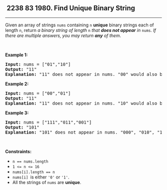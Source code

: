 <h2> 2238 83
1980. Find Unique Binary String</h2><hr><div><p>Given an array of strings <code>nums</code> containing <code>n</code> <strong>unique</strong> binary strings each of length <code>n</code>, return <em>a binary string of length </em><code>n</code><em> that <strong>does not appear</strong> in </em><code>nums</code><em>. If there are multiple answers, you may return <strong>any</strong> of them</em>.</p>

<p>&nbsp;</p>
<p><strong class="example">Example 1:</strong></p>

<pre><strong>Input:</strong> nums = ["01","10"]
<strong>Output:</strong> "11"
<strong>Explanation:</strong> "11" does not appear in nums. "00" would also be correct.
</pre>

<p><strong class="example">Example 2:</strong></p>

<pre><strong>Input:</strong> nums = ["00","01"]
<strong>Output:</strong> "11"
<strong>Explanation:</strong> "11" does not appear in nums. "10" would also be correct.
</pre>

<p><strong class="example">Example 3:</strong></p>

<pre><strong>Input:</strong> nums = ["111","011","001"]
<strong>Output:</strong> "101"
<strong>Explanation:</strong> "101" does not appear in nums. "000", "010", "100", and "110" would also be correct.
</pre>

<p>&nbsp;</p>
<p><strong>Constraints:</strong></p>

<ul>
	<li><code>n == nums.length</code></li>
	<li><code>1 &lt;= n &lt;= 16</code></li>
	<li><code>nums[i].length == n</code></li>
	<li><code>nums[i] </code>is either <code>'0'</code> or <code>'1'</code>.</li>
	<li>All the strings of <code>nums</code> are <strong>unique</strong>.</li>
</ul>
</div>